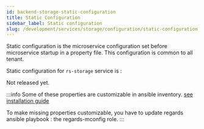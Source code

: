 ```yaml
---
id: backend-storage-static-configuration
title: Static Configuration
sidebar_label: Static configuration
slug: /development/services/storage/configuration/static-configuration
---
```


Static configuration is the microservice configuration set before microservice startup in a property file.
This configuration is common to all tenant.

Static configuration for `rs-storage` service is :

Not released yet.


:::info
Some of these properties are customizable in ansible inventory. [see installation guide](../../../../setup/swarm/advanced/swarm-optimizations.md)

To make missing properties customizable, you have to update regards ansible playbook : the regards-mconfig role.
:::